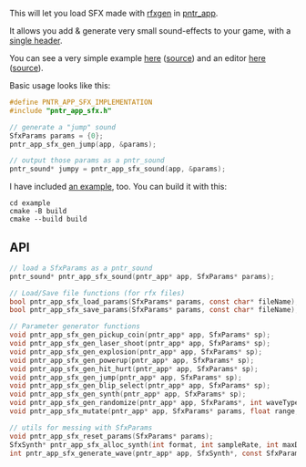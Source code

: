 This will let you load SFX made with [rfxgen](https://raylibtech.itch.io/rfxgen) in [pntr_app](https://github.com/robloach/pntr_app).

It allows you add & generate very small sound-effects to your game, with a [single header](pntr_app_sfx.h).

You can see a very simple example [here](https://konsumer.js.org/pntr_app_sfx) ([source](example/pntr_app_sfx_example.c)) and an editor [here](https://konsumer.js.org/pntr_app_sfx/editor) ([source](example/pntr_app_sfx_gen.c)).


Basic usage looks like this:

```c
#define PNTR_APP_SFX_IMPLEMENTATION
#include "pntr_app_sfx.h"

// generate a "jump" sound
SfxParams params = {0};
pntr_app_sfx_gen_jump(app, &params);

// output those params as a pntr_sound
pntr_sound* jumpy = pntr_app_sfx_sound(app, &params);
```

I have included [an example](example), too. You can build it with this:

```
cd example
cmake -B build
cmake --build build
```

## API

```c
// load a SfxParams as a pntr_sound
pntr_sound* pntr_app_sfx_sound(pntr_app* app, SfxParams* params);

// Load/Save file functions (for rfx files)
bool pntr_app_sfx_load_params(SfxParams* params, const char* fileName);
bool pntr_app_sfx_save_params(SfxParams* params, const char* fileName);

// Parameter generator functions
void pntr_app_sfx_gen_pickup_coin(pntr_app* app, SfxParams* sp);
void pntr_app_sfx_gen_laser_shoot(pntr_app* app, SfxParams* sp);
void pntr_app_sfx_gen_explosion(pntr_app* app, SfxParams* sp);
void pntr_app_sfx_gen_powerup(pntr_app* app, SfxParams* sp);
void pntr_app_sfx_gen_hit_hurt(pntr_app* app, SfxParams* sp);
void pntr_app_sfx_gen_jump(pntr_app* app, SfxParams* sp);
void pntr_app_sfx_gen_blip_select(pntr_app* app, SfxParams* sp);
void pntr_app_sfx_gen_synth(pntr_app* app, SfxParams* sp);
void pntr_app_sfx_gen_randomize(pntr_app* app, SfxParams*, int waveType);
void pntr_app_sfx_mutate(pntr_app* app, SfxParams* params, float range, uint32_t mask);

// utils for messing with SfxParams
void pntr_app_sfx_reset_params(SfxParams* params);
SfxSynth* pntr_app_sfx_alloc_synth(int format, int sampleRate, int maxDuration);
int pntr_app_sfx_generate_wave(pntr_app* app, SfxSynth*, const SfxParams* params);
```
